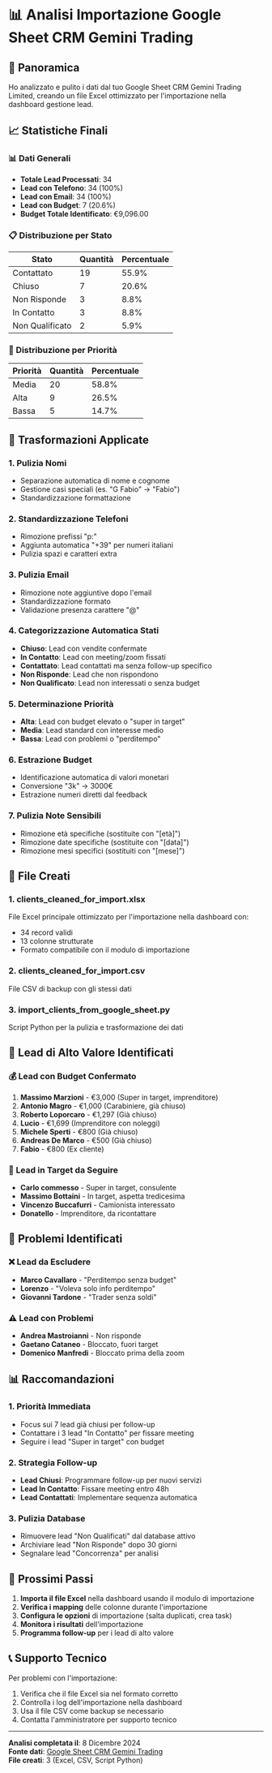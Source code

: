 # 📊 Analisi Importazione Google Sheet CRM Gemini Trading

## 🎯 Panoramica

Ho analizzato e pulito i dati dal tuo Google Sheet CRM Gemini Trading Limited, creando un file Excel ottimizzato per l'importazione nella dashboard gestione lead.

## 📈 Statistiche Finali

### 📊 Dati Generali
- **Totale Lead Processati**: 34
- **Lead con Telefono**: 34 (100%)
- **Lead con Email**: 34 (100%)
- **Lead con Budget**: 7 (20.6%)
- **Budget Totale Identificato**: €9,096.00

### 📋 Distribuzione per Stato
| Stato | Quantità | Percentuale |
|-------|----------|-------------|
| Contattato | 19 | 55.9% |
| Chiuso | 7 | 20.6% |
| Non Risponde | 3 | 8.8% |
| In Contatto | 3 | 8.8% |
| Non Qualificato | 2 | 5.9% |

### 🎯 Distribuzione per Priorità
| Priorità | Quantità | Percentuale |
|----------|----------|-------------|
| Media | 20 | 58.8% |
| Alta | 9 | 26.5% |
| Bassa | 5 | 14.7% |

## 🔧 Trasformazioni Applicate

### 1. **Pulizia Nomi**
- Separazione automatica di nome e cognome
- Gestione casi speciali (es. "G Fabio" → "Fabio")
- Standardizzazione formattazione

### 2. **Standardizzazione Telefoni**
- Rimozione prefissi "p:"
- Aggiunta automatica "+39" per numeri italiani
- Pulizia spazi e caratteri extra

### 3. **Pulizia Email**
- Rimozione note aggiuntive dopo l'email
- Standardizzazione formato
- Validazione presenza carattere "@"

### 4. **Categorizzazione Automatica Stati**
- **Chiuso**: Lead con vendite confermate
- **In Contatto**: Lead con meeting/zoom fissati
- **Contattato**: Lead contattati ma senza follow-up specifico
- **Non Risponde**: Lead che non rispondono
- **Non Qualificato**: Lead non interessati o senza budget

### 5. **Determinazione Priorità**
- **Alta**: Lead con budget elevato o "super in target"
- **Media**: Lead standard con interesse medio
- **Bassa**: Lead con problemi o "perditempo"

### 6. **Estrazione Budget**
- Identificazione automatica di valori monetari
- Conversione "3k" → 3000€
- Estrazione numeri diretti dal feedback

### 7. **Pulizia Note Sensibili**
- Rimozione età specifiche (sostituite con "[età]")
- Rimozione date specifiche (sostituite con "[data]")
- Rimozione mesi specifici (sostituiti con "[mese]")

## 📁 File Creati

### 1. **clients_cleaned_for_import.xlsx**
File Excel principale ottimizzato per l'importazione nella dashboard con:
- 34 record validi
- 13 colonne strutturate
- Formato compatibile con il modulo di importazione

### 2. **clients_cleaned_for_import.csv**
File CSV di backup con gli stessi dati

### 3. **import_clients_from_google_sheet.py**
Script Python per la pulizia e trasformazione dei dati

## 🎯 Lead di Alto Valore Identificati

### 💰 Lead con Budget Confermato
1. **Massimo Marzioni** - €3,000 (Super in target, imprenditore)
2. **Antonio Magro** - €1,000 (Carabiniere, già chiuso)
3. **Roberto Loporcaro** - €1,297 (Già chiuso)
4. **Lucio** - €1,699 (Imprenditore con noleggi)
5. **Michele Sperti** - €800 (Già chiuso)
6. **Andreas De Marco** - €500 (Già chiuso)
7. **Fabio** - €800 (Ex cliente)

### 🎯 Lead in Target da Seguire
- **Carlo commesso** - Super in target, consulente
- **Massimo Bottaini** - In target, aspetta tredicesima
- **Vincenzo Buccafurri** - Camionista interessato
- **Donatello** - Imprenditore, da ricontattare

## 🚨 Problemi Identificati

### ❌ Lead da Escludere
- **Marco Cavallaro** - "Perditempo senza budget"
- **Lorenzo** - "Voleva solo info perditempo"
- **Giovanni Tardone** - "Trader senza soldi"

### ⚠️ Lead con Problemi
- **Andrea Mastroianni** - Non risponde
- **Gaetano Cataneo** - Bloccato, fuori target
- **Domenico Manfredi** - Bloccato prima della zoom

## 📊 Raccomandazioni

### 1. **Priorità Immediata**
- Focus sui 7 lead già chiusi per follow-up
- Contattare i 3 lead "In Contatto" per fissare meeting
- Seguire i lead "Super in target" con budget

### 2. **Strategia Follow-up**
- **Lead Chiusi**: Programmare follow-up per nuovi servizi
- **Lead In Contatto**: Fissare meeting entro 48h
- **Lead Contattati**: Implementare sequenza automatica

### 3. **Pulizia Database**
- Rimuovere lead "Non Qualificati" dal database attivo
- Archiviare lead "Non Risponde" dopo 30 giorni
- Segnalare lead "Concorrenza" per analisi

## 🔄 Prossimi Passi

1. **Importa il file Excel** nella dashboard usando il modulo di importazione
2. **Verifica i mapping** delle colonne durante l'importazione
3. **Configura le opzioni** di importazione (salta duplicati, crea task)
4. **Monitora i risultati** dell'importazione
5. **Programma follow-up** per i lead di alto valore

## 📞 Supporto Tecnico

Per problemi con l'importazione:
1. Verifica che il file Excel sia nel formato corretto
2. Controlla i log dell'importazione nella dashboard
3. Usa il file CSV come backup se necessario
4. Contatta l'amministratore per supporto tecnico

---

**Analisi completata il**: 8 Dicembre 2024  
**Fonte dati**: [Google Sheet CRM Gemini Trading](https://docs.google.com/spreadsheets/d/1OJ3oYSH1x4jS_DXYAdCFoQMDtQ68S2j6YiKFHpQ0Pmw/edit?gid=0#gid=0)  
**File creati**: 3 (Excel, CSV, Script Python)

